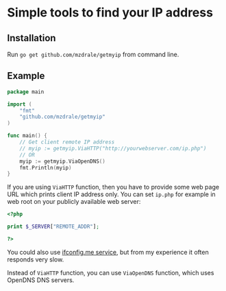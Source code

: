 # Simple tools to find your IP address

## Installation

Run `go get github.com/mzdrale/getmyip` from command line.

## Example

```go
package main

import (
    "fmt"
    "github.com/mzdrale/getmyip"
)

func main() {
    // Get client remote IP address
    // myip := getmyip.ViaHTTP("http://yourwebserver.com/ip.php")
    // OR
    myip := getmyip.ViaOpenDNS()
    fmt.Println(myip)
}
```

If you are using `ViaHTTP` function, then you have to provide some web page URL which prints client IP address only. You can set `ip.php` for example in web root on your publicly available web server:

```php
<?php

print $_SERVER["REMOTE_ADDR"];

?>
```

You could also use [ifconfig.me service](http://ifconfig.me/ip), but from my experience it often responds very slow.

Instead of `ViaHTTP` function, you can use `ViaOpenDNS` function, which uses OpenDNS DNS servers.
